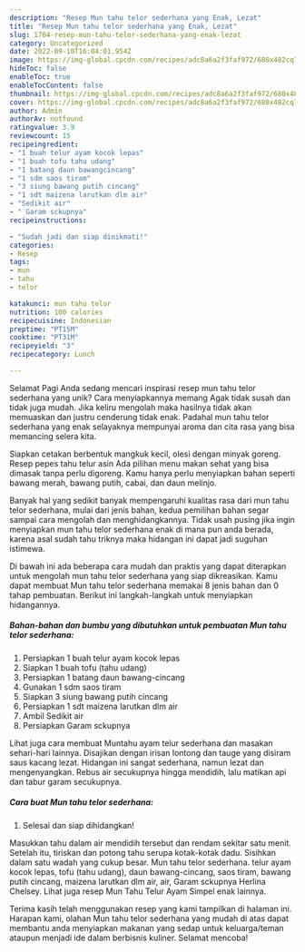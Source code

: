 ```yaml
---
description: "Resep Mun tahu telor sederhana yang Enak, Lezat"
title: "Resep Mun tahu telor sederhana yang Enak, Lezat"
slug: 1704-resep-mun-tahu-telor-sederhana-yang-enak-lezat
category: Uncategorized
date: 2022-09-10T16:04:01.954Z
image: https://img-global.cpcdn.com/recipes/adc8a6a2f3faf972/680x482cq70/mun-tahu-telor-sederhana-foto-resep-utama.jpg
hideToc: false
enableToc: true
enableTocContent: false
thumbnail: https://img-global.cpcdn.com/recipes/adc8a6a2f3faf972/680x482cq70/mun-tahu-telor-sederhana-foto-resep-utama.jpg
cover: https://img-global.cpcdn.com/recipes/adc8a6a2f3faf972/680x482cq70/mun-tahu-telor-sederhana-foto-resep-utama.jpg
author: Admin
authorAv: notfound
ratingvalue: 3.9
reviewcount: 15
recipeingredient:
- "1 buah telur ayam kocok lepas"
- "1 buah tofu tahu udang"
- "1 batang daun bawangcincang"
- "1 sdm saos tiram"
- "3 siung bawang putih cincang"
- "1 sdt maizena larutkan dlm air"
- "Sedikit air"
- " Garam sckupnya"
recipeinstructions:

- "Sudah jadi dan siap dinikmati!"
categories:
- Resep
tags:
- mun
- tahu
- telor

katakunci: mun tahu telor 
nutrition: 100 calories
recipecuisine: Indonesian
preptime: "PT15M"
cooktime: "PT31M"
recipeyield: "3"
recipecategory: Lunch

---
```



Selamat Pagi Anda sedang mencari inspirasi resep mun tahu telor sederhana yang unik? Cara menyiapkannya memang Agak tidak susah dan tidak juga mudah. Jika keliru mengolah maka hasilnya tidak akan memuaskan dan justru cenderung tidak enak. Padahal mun tahu telor sederhana yang enak selayaknya mempunyai aroma dan cita rasa yang bisa memancing selera kita.


Siapkan cetakan berbentuk mangkuk kecil, olesi dengan minyak goreng. Resep pepes tahu telur asin Ada pilihan menu makan sehat yang bisa dimasak tanpa perlu digoreng. Kamu hanya perlu menyiapkan bahan seperti bawang merah, bawang putih, cabai, dan daun melinjo.

Banyak hal yang sedikit banyak mempengaruhi kualitas rasa dari mun tahu telor sederhana, mulai dari jenis bahan, kedua pemilihan bahan segar sampai cara mengolah dan menghidangkannya. Tidak usah pusing jika ingin menyiapkan mun tahu telor sederhana enak di mana pun anda berada, karena asal sudah tahu triknya maka hidangan ini dapat jadi suguhan istimewa.


Di bawah ini ada beberapa cara mudah dan praktis yang dapat diterapkan untuk mengolah mun tahu telor sederhana yang siap dikreasikan. Kamu dapat membuat Mun tahu telor sederhana memakai 8 jenis bahan dan 0 tahap pembuatan. Berikut ini langkah-langkah untuk menyiapkan hidangannya.

<!--inarticleads1-->

##### Bahan-bahan dan bumbu yang dibutuhkan untuk pembuatan Mun tahu telor sederhana:

1. Persiapkan 1 buah telur ayam kocok lepas
1. Siapkan 1 buah tofu (tahu udang)
1. Persiapkan 1 batang daun bawang-cincang
1. Gunakan 1 sdm saos tiram
1. Siapkan 3 siung bawang putih cincang
1. Persiapkan 1 sdt maizena larutkan dlm air
1. Ambil Sedikit air
1. Persiapkan  Garam sckupnya


Lihat juga cara membuat Muntahu ayam telur sederhana dan masakan sehari-hari lainnya. Disajikan dengan irisan lontong dan tauge yang disiram saus kacang lezat. Hidangan ini sangat sederhana, namun lezat dan mengenyangkan. Rebus air secukupnya hingga mendidih, lalu matikan api dan tabur garam secukupnya. 

<!--inarticleads2-->

##### Cara buat Mun tahu telor sederhana:


1. Selesai dan siap dihidangkan!

Masukkan tahu dalam air mendidih tersebut dan rendam sekitar satu menit. Setelah itu, tiriskan dan potong tahu serupa kotak-kotak dadu. Sisihkan dalam satu wadah yang cukup besar. Mun tahu telor sederhana. telur ayam kocok lepas, tofu (tahu udang), daun bawang-cincang, saos tiram, bawang putih cincang, maizena larutkan dlm air, air, Garam sckupnya Herlina Chelsey. Lihat juga resep Mun Tahu Telur Ayam Simpel enak lainnya. 

Terima kasih telah menggunakan resep yang kami tampilkan di halaman ini. Harapan kami, olahan Mun tahu telor sederhana yang mudah di atas dapat membantu anda menyiapkan makanan yang sedap untuk keluarga/teman ataupun menjadi ide dalam berbisnis kuliner. Selamat mencoba!
